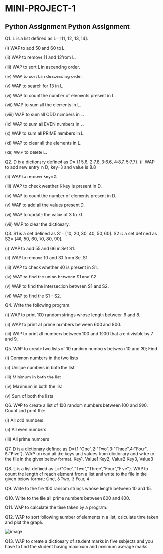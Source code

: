 # MINI-PROJECT-1
 Python Assignment
Python Assignment
-----------------------------------------------------------------------------------------------------------------------------
Q1. L is a list defined as L= [11, 12, 13, 14].

(i) WAP to add 50 and 60 to L.

(ii) WAP to remove 11 and 13from L.

(iii) WAP to sort L in ascending order.

(iv) WAP to sort L in descending order.

(v) WAP to search for 13 in L.

(vi) WAP to count the number of elements present in L.

(vii) WAP to sum all the elements in L.

(viii) WAP to sum all ODD numbers in L.

(ix) WAP to sum all EVEN numbers in L.

(x) WAP to sum all PRIME numbers in L.

(xi) WAP to clear all the elements in L.

(xii) WAP to delete L.

Q2. D is a dictionary defined as D= {1:5.6, 2:7.8, 3:6.6, 4:8.7, 5:7.7}.
(i) WAP to add new entry in D; key=8 and value is 8.8

(ii) WAP to remove key=2.

(iii) WAP to check weather 6 key is present in D.

(iv) WAP to count the number of elements present in D.

(v) WAP to add all the values present D.

(vi) WAP to update the value of 3 to 7.1.

(vii) WAP to clear the dictionary.

Q3. S1 is a set defined as S1= [10, 20, 30, 40, 50, 60].
 S2 is a set defined as S2= [40, 50, 60, 70, 80, 90].
 
(i) WAP to add 55 and 66 in Set S1.

(ii) WAP to remove 10 and 30 from Set S1.

(iii) WAP to check whether 40 is present in S1.

(iv) WAP to find the union between S1 and S2.

(v) WAP to find the intersection between S1 and S2.

(vi) WAP to find the S1 - S2.

Q4. Write the following program.

(i) WAP to print 100 random strings whose length between 6 and 8.

(ii) WAP to print all prime numbers between 600 and 800.

(iii) WAP to print all numbers between 100 and 1000 that are divisible by 7 and 9.

Q5. WAP to create two lists of 10 random numbers between 10 and 30; Find

(i) Common numbers in the two lists

(ii) Unique numbers in both the list

(iii) Minimum in both the list

(iv) Maximum in both the list

(v) Sum of both the lists

Q6. WAP to create a list of 100 random numbers between 100 and 900. Count and print the:

(i) All odd numbers

(ii) All even numbers

(iii) All prime numbers

Q7. D is a dictionary defined as D={1:"One",2:"Two",3:"Three",4:"Four", 5:"Five"}.
 WAP to read all the keys and values from dictionary and write to the file in the given below format.
Key1, Value1
Key2, Value2
Key3, Value3

Q8. L is a list defined as L={"One","Two","Three","Four","Five"}.
 WAP to count the length of reach element from a list and write to the file in the given below format:
One, 3
Two, 3
Four, 4

Q9. Write to the file 100 random strings whose length between 10 and 15.

Q10. Write to the file all prime numbers between 600 and 800.

Q11. WAP to calculate the time taken by a program.

Q12. WAP to sort following number of elements in a list, calculate time taken and plot the graph.

![image](https://github.com/user-attachments/assets/392912b2-a03c-4352-acc9-cb99dce91502)


Q13. WAP to create a dictionary of student marks in five subjects and you have to find the student having maximum and minimum average marks.
